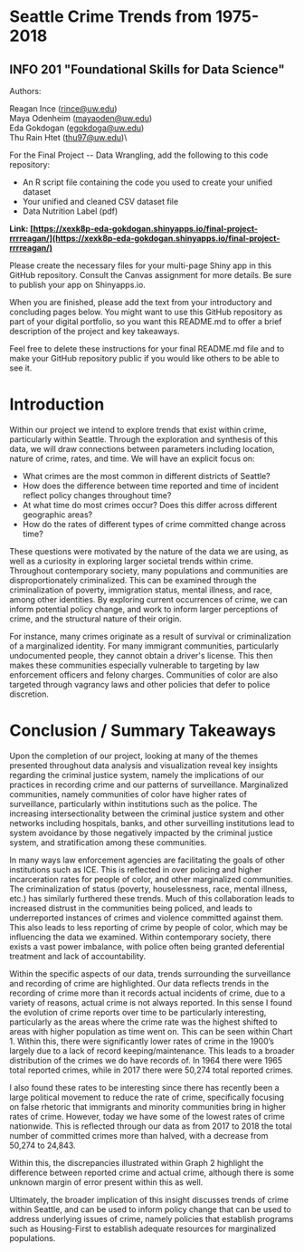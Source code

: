 # Seattle Crime Trends from 1975-2018 
## INFO 201 "Foundational Skills for Data Science"

Authors: 

Reagan Ince (rince@uw.edu)\
Maya Odenheim (mayaoden@uw.edu)\
Eda Gokdogan (egokdoga@uw.edu)\
Thu Rain Htet (thu97@uw.edu)\


For the Final Project -- Data Wrangling, add the following to this code repository:

* An R script file containing the code you used to create your unified dataset 
* Your unified and cleaned CSV dataset file
* Data Nutrition Label (pdf) 


**Link: [https://xexk8p-eda-gokdogan.shinyapps.io/final-project-rrrreagan/](https://xexk8p-eda-gokdogan.shinyapps.io/final-project-rrrreagan/)**

Please create the necessary files for your multi-page Shiny app in this GitHub repository. Consult the Canvas assignment for more details. Be sure to publish your app on Shinyapps.io.

When you are finished, please add the text from your introductory and concluding pages below. You might want to use this GitHub repository as part of your digital portfolio, so you want this README.md to offer a brief description of the project and key takeaways.

Feel free to delete these instructions for your final README.md file and to make your GitHub repository public if you would like others to be able to see it. 

# Introduction
Within our project we intend to explore trends that exist within crime, particularly within Seattle. Through the exploration and synthesis of this data, we will draw connections between parameters including location, nature of crime, rates, and time. We will have an explicit focus on:

- What crimes are the most common in different districts of Seattle?
- How does the difference between time reported and time of incident reflect policy changes throughout time?
- At what time do most crimes occur? Does this differ across different geographic areas?
- How do the rates of different types of crime committed change across time?

These questions were motivated by the nature of the data we are using, as well as a curiosity in exploring larger societal trends within crime. Throughout contemporary society, many populations and communities are disproportionately criminalized. This can be examined through the criminalization of poverty, immigration status, mental illness, and race, among other identities. By exploring current occurrences of crime, we can inform potential policy change, and work to inform larger perceptions of crime, and the structural nature of their origin.

For instance, many crimes originate as a result of survival or criminalization of a marginalized identity. For many immigrant communities, particularly undocumented people, they cannot obtain a driver's license. This then makes these communities especially vulnerable to targeting by law enforcement officers and felony charges. Communities of color are also targeted through vagrancy laws and other policies that defer to police discretion.


# Conclusion / Summary Takeaways

Upon the completion of our project, looking at many of the themes presented throughout data analysis and visualization reveal key insights regarding the criminal justice system, namely the implications of our practices in recording crime and our patterns of surveillance. Marginalized communities, namely communities of color have higher rates of surveillance, particularly within institutions such as the police. The increasing intersectionality between the criminal justice system and other networks including hospitals, banks, and other surveilling institutions lead to system avoidance by those negatively impacted by the criminal justice system, and stratification among these communities.


In many ways law enforcement agencies are facilitating the goals of other institutions such as ICE. This is reflected in over policing and higher incarceration rates for people of color, and other marginalized communities. The criminalization of status (poverty, houselessness, race, mental illness, etc.) has similarly furthered these trends. Much of this collaboration leads to increased distrust in the communities being policed, and leads to underreported instances of crimes and violence committed against them. This also leads to less reporting of crime by people of color, which may be influencing the data we examined. Within contemporary society, there exists a vast power imbalance, with police often being granted deferential treatment and lack of accountability.


Within the specific aspects of our data, trends surrounding the surveillance and recording of crime are highlighted. Our data reflects trends in the recording of crime more than it records actual incidents of crime, due to a variety of reasons, actual crime is not always reported. In this sense I found the evolution of crime reports over time to be particularly interesting, particularly as the areas where the crime rate was the highest shifted to areas with higher population as time went on. This can be seen within Chart 1. Within this, there were significantly lower rates of crime in the 1900’s largely due to a lack of record keeping/maintenance. This leads to a broader distribution of the crimes we do have records of. In 1964 there were 1965 total reported crimes, while in 2017 there were 50,274 total reported crimes.


I also found these rates to be interesting since there has recently been a large political movement to reduce the rate of crime, specifically focusing on false rhetoric that immigrants and minority communities bring in higher rates of crime. However, today we have some of the lowest rates of crime nationwide. This is reflected through our data as from 2017 to 2018 the total number of committed crimes more than halved, with a decrease from 50,274 to 24,843.


Within this, the discrepancies illustrated within Graph 2 highlight the difference between reported crime and actual crime, although there is some unknown margin of error present within this as well.


Ultimately, the broader implication of this insight discusses trends of crime within Seattle, and can be used to inform policy change that can be used to address underlying issues of crime, namely policies that establish programs such as Housing-First to establish adequate resources for marginalized populations.
